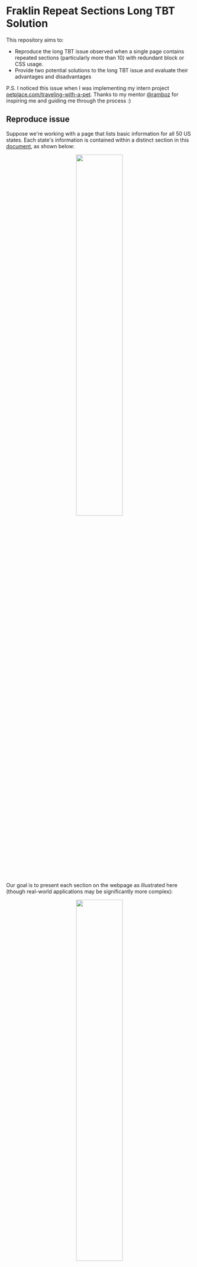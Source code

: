 # Fraklin Repeat Sections Long TBT Solution
This repository aims to:
- Reproduce the long TBT issue observed when a single page contains repeated sections (particularly more than 10) with redundant block or CSS usage.
- Provide two potential solutions to the long TBT issue and evaluate their advantages and disadvantages

P.S. I noticed this issue when I was implementing my intern project [petplace.com/traveling-with-a-pet](https://www.petplace.com/traveling-with-a-pet). Thanks to my mentor [@ramboz](https://github.com/ramboz) for inspiring me and guiding me through the process :)

## Reproduce issue
Suppose we're working with a page that lists basic information for all 50 US states. Each state's information is contained within a distinct section in this [document](https://docs.google.com/document/d/1eR4imhaU5-Bm_lBGzXwsSB-uitXKdGggHQt1NvzQOlg/edit?usp=sharing), as shown below:
<p align="center">
<img src="https://github.com/FentPams/helix-website-tbt/blob/main/readme-pic/doc-section-sample.png" width="50%">
</p>
Our goal is to present each section on the webpage as illustrated here (though real-world applications may be significantly more complex):
<p align="center">
<img src="https://github.com/FentPams/helix-website-tbt/blob/main/readme-pic/state-overview.png" width="50%">
</p>
To achieve this, we'll be using both JavaScript and CSS. The relevant resources are:

- js: [updateSection()](https://github.com/FentPams/helix-website-tbt/blob/main/templates/states-page/states-page.js#L1) 
- css: [states_page.css](https://github.com/FentPams/helix-website-tbt/blob/main/templates/states-page/states-page.css)

Given the section "decorate" should align with block decorate, this process should also occur in the lazy loading phase. We could implement sections as illustrated below:

[Code Reference](https://github.com/FentPams/helix-website-tbt/blob/main/templates/states-page/states-page.js#L33-L36)
```Java
export function loadLazy() {
 const stateSections = Array.from(document.querySelectorAll('.section.state'));
 stateSections.forEach(updateSection);
}
```
Now we have done the implementation! 

The issue can be now easily reproduced on the [**page**](https://main--helix-website-tbt--fentpams.hlx.page/states)(with 6x CPU slow and enough height to show multiple sections):
<p align="center">
<img src="https://github.com/FentPams/helix-website-tbt/blob/main/readme-pic/basic-solution.png" width="95%">
</p>

Feel free to try to reproduce it on the page [main--helix-website-tbt--fentpams.hlx.page/states](https://main--helix-website-tbt--fentpams.hlx.page/states)

## Solution 1 - Meter Call

For lengthy pages, it's often preferable to load just the first section initially. This is because users typically view the first section upon opening the page and cannot read the entire page instantly. 

So the first solution is to make `updateSection()` async and have a function to perform some metering on a repeated function call to reduce the chances to block the CPU/GPU for too long. Here's how it can be implemented:

[Code Reference](https://github.com/FentPams/helix-website-tbt/blob/solution-1/templates/states-page/states-page.js#L33-L60)
```Java
let queue = 0;
export async function meterCalls(fn, wait = 200, max = 5) {
 queue += 1;
 return new Promise((resolve) => {
  window.requestAnimationFrame(async () => {
   await fn.call(null);
   if (queue >= max) {
    queue -= max;
    setTimeout(() => resolve(),wait);
   } else {
    resolve();
   }
  });
 });
}

export function loadLazy() {
 const stateSections = Array.from(document.querySelectorAll('.section.state'));
 stateSections.forEach((section) => meterCalls(() => updateSection(section)));
}
```

With this adjustment, the issue is mitigated by breaking the lengthy task into smaller tasks
<p align="center">
<img src="https://github.com/FentPams/helix-website-tbt/blob/main/readme-pic/metercall-solution.png" width="95%">
</p>

## Solution 2 - Mutation Observer

The second solution is to establish a `MutationObserver` that tracks changes within the section's elements. Once a specific signal is detected (e.g., the addition of a block `class` attribute), it indicates the appropriate time to execute [updateSection()](https://github.com/FentPams/helix-website-tbt/blob/main/templates/states-page/states-page.js#L1). Here's how it can be implemented:

[Code Reference](https://github.com/FentPams/helix-website-tbt/blob/solution-2/templates/states-page/states-page.js#L33-L51)
```Java
function observeSection(section) {
 const observer = new MutationObserver((mutations) => {
  mutations.forEach((mutation) => {
   if (mutation.attributeName !== 'class') {
    return;
   }
 
   if (mutation.target.classList.contains('attributes')) {
    updateSection(section);
   }
  });
 });

 observer.observe(section, {attributes: true, subtree: true});
}

export function loadLazy() {
 const stateSections = Array.from(document.querySelectorAll('.section.state'));
 stateSections.forEach(observeSection);
}
```

There are mainly 2 benefits of doing by this way:

1. Avoid race condition issues with block decoration, especially since both processes occur in the lazy load phase. In certain scenarios, it's necessary to wait for a block to fully decorate before executing our JavaScript code For example, in [petplace.com/traveling-with-a-pet](https://www.petplace.com/traveling-with-a-pet), `updateSection()` is triggered after columns block add class name `city-footer-txt` into some sub-element(check more details in this [article](https://main--my-helix-website--fentpams.hlx.live/tbt-detailed-solution#final-version)).
2. Leverage the use of an observer to ensure that `updateSection()` is executed in a callback manner. This approach facilitates the rapid and individual updating of sections. 

As we can see on the page [solution-2--helix-website-tbt--fentpams.hlx.page/states](https://solution-2--helix-website-tbt--fentpams.hlx.page/states), the issue is gone:
<p align="center">
<img src="https://github.com/FentPams/helix-website-tbt/blob/main/readme-pic/mutationObserver-solution.png" width="95%">
</p>

## Solution 1 vs Solution 2

|   | Solution 1 - Meter Call  | Soltuion 2 - Mutation Observer  |
|---|---|---|
| Link  | [https://solution-1--helix-website-tbt--fentpams.hlx.page/states](https://solution-1--helix-website-tbt--fentpams.hlx.page/states)  |  [https://solution-2--helix-website-tbt--fentpams.hlx.page/states](https://solution-2--helix-website-tbt--fentpams.hlx.page/states) |
| Pros  | <ul><li>Break down long tasks into small groups to reduce the chances to block the CPU/GPU for too long</li></ul> | <ul><li>Facilitate the rapid and individual updating of sections through callback</li><li>Able to handle race condition issue with block decoration</li></ul>  |
| Cons  | <ul><li>Can not deal with race condition issue with blocks</li><li>Increase latency to load page as it leverages `setTimeout()`</li></ul>  |  <ul><li>Use mutation observer may have a negative performance impact</li></ul> |

## Reference
- [https://main--my-helix-website--fentpams.hlx.live/tbt-detailed-solution](https://main--my-helix-website--fentpams.hlx.live/tbt-detailed-solution)
- [https://main--my-helix-website--fentpams.hlx.live](https://main--my-helix-website--fentpams.hlx.live)

## Environments
- Preview: https://main--helix-website-tbt--fentpams.hlx.page/states
- Live: https://main--helix-website-tbt--fentpams.hlx.live/states

## Installation

```sh
npm i
```

## Linting

```sh
npm run lint
```

## Local development

1. Create a new repository based on the `helix-project-boilerplate` template and add a mountpoint in the `fstab.yaml`
1. Add the [helix-bot](https://github.com/apps/helix-bot) to the repository
1. Install the [Helix CLI](https://github.com/adobe/helix-cli): `npm install -g @adobe/helix-cli`
1. Start Franklin Proxy: `hlx up` (opens your browser at `http://localhost:3000`)
1. Open the `{repo}` directory in your favorite IDE and start coding :)
